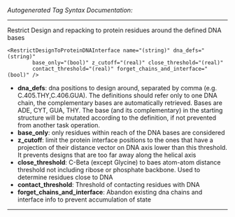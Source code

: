 _Autogenerated Tag Syntax Documentation:_

---
Restrict Design and repacking to protein residues around the defined DNA bases

```
<RestrictDesignToProteinDNAInterface name="(string)" dna_defs="(string)"
        base_only="(bool)" z_cutoff="(real)" close_threshold="(real)"
        contact_threshold="(real)" forget_chains_and_interface="(bool)" />
```

-   **dna_defs**: dna positions to design around, separated by comma (e.g. C.405.THY,C.406.GUA). The definitions should refer only to one DNA chain, the complementary bases are automatically retrieved. Bases are ADE, CYT, GUA, THY. The base (and its complementary) in the starting structure will be mutated according to the definition, if not prevented from another task operation.
-   **base_only**: only residues within reach of the DNA bases are considered
-   **z_cutoff**: limit the protein interface positions to the ones that have a projection of their distance vector on DNA axis lower than this threshold. It prevents designs that are too far away along the helical axis
-   **close_threshold**: C-Beta (except Glycine) to baes atom-atom distance threshold not including ribose or phosphate backbone. Used to determine residues close to DNA
-   **contact_threshold**: Threshold of contacting residues with DNA
-   **forget_chains_and_interface**: Abandon existing dna chains and interface info to prevent accumulation of state

---
